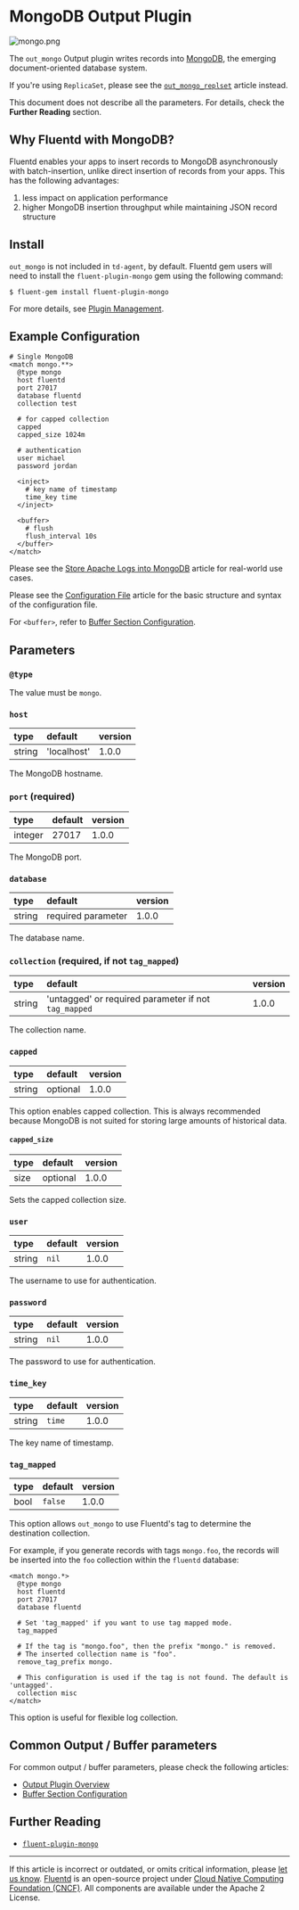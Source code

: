 # MongoDB Output Plugin

![mongo.png](/images/plugins/output/mongo.png)

The `out_mongo` Output plugin writes records into
[MongoDB](http://mongodb.org/), the emerging document-oriented database system.

If you're using `ReplicaSet`, please see the
[`out_mongo_replset`](/plugins/output/mongo_replset.md) article instead.

This document does not describe all the parameters. For details, check the
**Further Reading** section.


## Why Fluentd with MongoDB?

Fluentd enables your apps to insert records to MongoDB asynchronously
with batch-insertion, unlike direct insertion of records from your apps.
This has the following advantages:

1.  less impact on application performance
2.  higher MongoDB insertion throughput while maintaining JSON record structure


## Install

`out_mongo` is not included in `td-agent`, by default. Fluentd gem users
will need to install the `fluent-plugin-mongo` gem using the following
command:

```
$ fluent-gem install fluent-plugin-mongo
```

For more details, see [Plugin Management](/deployment/plugin-management.md).


## Example Configuration

```
# Single MongoDB
<match mongo.**>
  @type mongo
  host fluentd
  port 27017
  database fluentd
  collection test

  # for capped collection
  capped
  capped_size 1024m

  # authentication
  user michael
  password jordan

  <inject>
    # key name of timestamp
    time_key time
  </inject>

  <buffer>
    # flush
    flush_interval 10s
  </buffer>
</match>
```

Please see the [Store Apache Logs into MongoDB](/guides/apache-to-mongodb.md)
article for real-world use cases.

Please see the [Configuration File](/configuration/config-file.md) article for
the basic structure and syntax of the configuration file.

For `<buffer>`, refer to [Buffer Section Configuration](/configuration/buffer-section.md).


## Parameters


### `@type`

The value must be `mongo`.


### `host`

| type   | default     | version |
|:-------|:------------|:--------|
| string | 'localhost' | 1.0.0   |

The MongoDB hostname.


### `port` (required)

| type    | default | version |
|:--------|:--------|:--------|
| integer | 27017   | 1.0.0   |

The MongoDB port.


### `database`

| type   | default            | version |
|:-------|:-------------------|:--------|
| string | required parameter | 1.0.0   |

The database name.


### `collection` (required, if not `tag_mapped`)

| type   | default                                              | version |
|:-------|:-----------------------------------------------------|:--------|
| string | 'untagged' or required parameter if not `tag_mapped` | 1.0.0   |

The collection name.


### `capped`

| type   | default  | version |
|:-------|:---------|:--------|
| string | optional | 1.0.0   |

This option enables capped collection. This is always recommended
because MongoDB is not suited for storing large amounts of historical
data.


#### `capped_size`

| type | default  | version |
|:-----|:---------|:--------|
| size | optional | 1.0.0   |

Sets the capped collection size.


### `user`

| type   | default | version |
|:-------|:--------|:--------|
| string | `nil`   | 1.0.0   |

The username to use for authentication.


### `password`

| type   | default | version |
|:-------|:--------|:--------|
| string | `nil`   | 1.0.0   |

The password to use for authentication.


### `time_key`

| type   | default | version |
|:-------|:--------|:--------|
| string | `time`  | 1.0.0   |

The key name of timestamp.


### `tag_mapped`

| type | default | version |
|:-----|:--------|:--------|
| bool | `false` | 1.0.0   |

This option allows `out_mongo` to use Fluentd's tag to determine the destination
collection.

For example, if you generate records with tags `mongo.foo`, the records will be
inserted into the `foo` collection within the `fluentd` database:

```
<match mongo.*>
  @type mongo
  host fluentd
  port 27017
  database fluentd

  # Set 'tag_mapped' if you want to use tag mapped mode.
  tag_mapped

  # If the tag is "mongo.foo", then the prefix "mongo." is removed.
  # The inserted collection name is "foo".
  remove_tag_prefix mongo.

  # This configuration is used if the tag is not found. The default is 'untagged'.
  collection misc
</match>
```

This option is useful for flexible log collection.


## Common Output / Buffer parameters

For common output / buffer parameters, please check the following articles:

-   [Output Plugin Overview](/plugins/output/README.md)
-   [Buffer Section Configuration](/configuration/buffer-section.md)


## Further Reading

-   [`fluent-plugin-mongo`](https://github.com/fluent/fluent-plugin-mongo)


------------------------------------------------------------------------

If this article is incorrect or outdated, or omits critical information, please
[let us know](https://github.com/fluent/fluentd-docs-gitbook/issues?state=open).
[Fluentd](http://www.fluentd.org/) is an open-source project under
[Cloud Native Computing Foundation (CNCF)](https://cncf.io/). All components are
available under the Apache 2 License.
